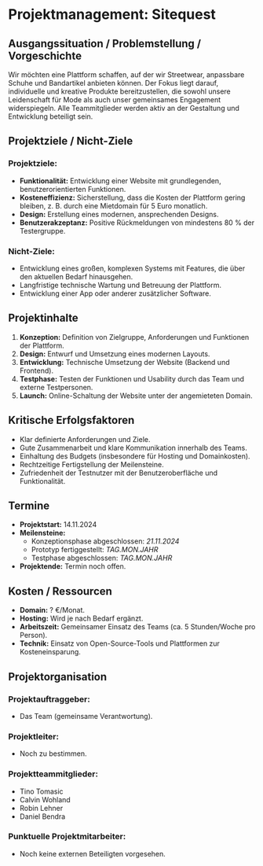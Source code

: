 # Projektmanagement: Sitequest

## Ausgangssituation / Problemstellung / Vorgeschichte
Wir möchten eine Plattform schaffen, auf der wir Streetwear, anpassbare Schuhe und Bandartikel anbieten können. Der Fokus liegt darauf, individuelle und kreative Produkte bereitzustellen, die sowohl unsere Leidenschaft für Mode als auch unser gemeinsames Engagement widerspiegeln. Alle Teammitglieder werden aktiv an der Gestaltung und Entwicklung beteiligt sein.

## Projektziele / Nicht-Ziele

### Projektziele:
- **Funktionalität:** Entwicklung einer Website mit grundlegenden, benutzerorientierten Funktionen.
- **Kosteneffizienz:** Sicherstellung, dass die Kosten der Plattform gering bleiben, z. B. durch eine Mietdomain für 5 Euro monatlich.
- **Design:** Erstellung eines modernen, ansprechenden Designs.
- **Benutzerakzeptanz:** Positive Rückmeldungen von mindestens 80 % der Testergruppe.

### Nicht-Ziele:
- Entwicklung eines großen, komplexen Systems mit Features, die über den aktuellen Bedarf hinausgehen.
- Langfristige technische Wartung und Betreuung der Plattform.
- Entwicklung einer App oder anderer zusätzlicher Software.

## Projektinhalte
1. **Konzeption:** Definition von Zielgruppe, Anforderungen und Funktionen der Plattform.
2. **Design:** Entwurf und Umsetzung eines modernen Layouts.
3. **Entwicklung:** Technische Umsetzung der Website (Backend und Frontend).
4. **Testphase:** Testen der Funktionen und Usability durch das Team und externe Testpersonen.
5. **Launch:** Online-Schaltung der Website unter der angemieteten Domain.

## Kritische Erfolgsfaktoren
- Klar definierte Anforderungen und Ziele.
- Gute Zusammenarbeit und klare Kommunikation innerhalb des Teams.
- Einhaltung des Budgets (insbesondere für Hosting und Domainkosten).
- Rechtzeitige Fertigstellung der Meilensteine.
- Zufriedenheit der Testnutzer mit der Benutzeroberfläche und Funktionalität.

## Termine
- **Projektstart:** 14.11.2024
- **Meilensteine:**
  - Konzeptionsphase abgeschlossen: *21.11.2024*
  - Prototyp fertiggestellt: *TAG.MON.JAHR*
  - Testphase abgeschlossen: *TAG.MON.JAHR*
- **Projektende:** Termin noch offen.

## Kosten / Ressourcen
- **Domain:** ? €/Monat.
- **Hosting:** Wird je nach Bedarf ergänzt.
- **Arbeitszeit:** Gemeinsamer Einsatz des Teams (ca. 5 Stunden/Woche pro Person).
- **Technik:** Einsatz von Open-Source-Tools und Plattformen zur Kosteneinsparung.

## Projektorganisation

### Projektauftraggeber:
- Das Team (gemeinsame Verantwortung).

### Projektleiter:
- Noch zu bestimmen.

### Projektteammitglieder:
- Tino Tomasic
- Calvin Wohland
- Robin Lehner
- Daniel Bendra

### Punktuelle Projektmitarbeiter:
- Noch keine externen Beteiligten vorgesehen.